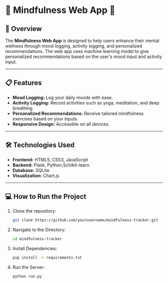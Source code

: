 # 🌟 Mindfulness Web App 🌟

## 🚀 Overview
The **Mindfulness Web App** is designed to help users enhance their mental wellness through mood logging, activity logging, and personalized recommendations. The web app uses machine learning model to give personalized recommendations based on the user's mood input and activity input.

---

## 📋 Features
- **Mood Logging:** Log your daily moods with ease.
- **Activity Logging:** Record activities such as yoga, meditation, and deep breathing.
- **Personalized Recommendations:** Receive tailored mindfulness exercises based on your inputs.
- **Responsive Design:** Accessible on all devices.

---

## 🛠️ Technologies Used
- **Frontend:** HTML5, CSS3, JavaScript
- **Backend:** Flask, Python,Schikit-learn.
- **Database:** SQLite
- **Visualization:** Chart.js

---

## 💻 How to Run the Project
1. Clone the repository:
   ```bash
   git clone https://github.com/yourusername/mindfulness-tracker.git

2. Navigate to the Directory:
   ```bash
   cd mindfulness-tracker


3. Install Dependencies:
   ```bash
   pip install -r requirements.txt


4. Run the Server:
   ```bash
   python run.py

